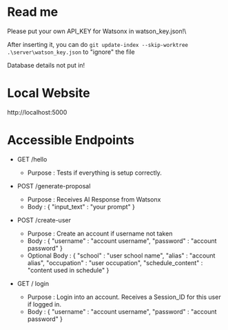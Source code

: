# Read me

Please put your own API_KEY for Watsonx in watson_key.json!\

After inserting it, you can do `git update-index --skip-worktree .\server\watson_key.json` to "ignore" the file

Database details not put in!

# Local Website

http://localhost:5000

# Accessible Endpoints

- GET /hello
  - Purpose : Tests if everything is setup correctly.

- POST /generate-proposal
  - Purpose : Receives AI Response from Watsonx
  - Body : { "input_text" : "your prompt" }

- POST /create-user
  - Purpose : Create an account if username not taken
  - Body : { "username" : "account username", "password" : "account password" }
  - Optional Body : { "school" : "user school name", "alias" : "account alias", "occupation" : "user occupation", "schedule_content" : "content used in schedule" }

- GET / login
  - Purpose : Login into an account. Receives a Session_ID for this user if logged in.
  - Body : { "username" : "account username", "password" : "account password" }